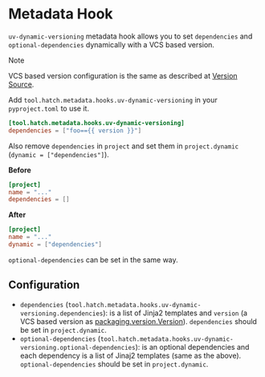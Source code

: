 # Metadata Hook

`uv-dynamic-versioning` metadata hook allows you to set `dependencies` and `optional-dependencies` dynamically with a VCS based version.

> [!NOTE]
> VCS based version configuration is the same as described at [Version Source](./version_source.md).

Add `tool.hatch.metadata.hooks.uv-dynamic-versioning` in your `pyproject.toml` to use it.

```toml
[tool.hatch.metadata.hooks.uv-dynamic-versioning]
dependencies = ["foo=={{ version }}"]
```

Also remove `dependencies` in `project` and set them in `project.dynamic` (`dynamic = ["dependencies"]`).

**Before**

```toml
[project]
name = "..."
dependencies = []
```

**After**

```toml
[project]
name = "..."
dynamic = ["dependencies"]
```

`optional-dependencies` can be set in the same way.

## Configuration

- `dependencies` (`tool.hatch.metadata.hooks.uv-dynamic-versioning.dependencies`): is a list of Jinja2 templates and `version` (a VCS based version as [packaging.version.Version](https://packaging.pypa.io/en/latest/version.html#packaging.version.Version)). `dependencies` should be set in `project.dynamic`.
- `optional-dependencies` (`tool.hatch.metadata.hooks.uv-dynamic-versioning.optional-dependencies`): is an optional dependencies and each dependency is a list of Jinaj2 templates (same as the above). `optional-dependencies` should be set in `project.dynamic`.
